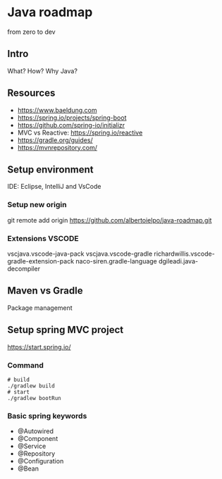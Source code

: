 # Java roadmap
from zero to dev
## Intro
What? How? Why Java?
## Resources
- https://www.baeldung.com
- https://spring.io/projects/spring-boot
- https://github.com/spring-io/initializr
- MVC vs Reactive: https://spring.io/reactive
- https://gradle.org/guides/
- https://mvnrepository.com/
## Setup environment
IDE: Eclipse, IntelliJ and VsCode
### Setup new origin
git remote add origin  https://github.com/albertoielpo/java-roadmap.git
### Extensions VSCODE
vscjava.vscode-java-pack
vscjava.vscode-gradle
richardwillis.vscode-gradle-extension-pack
naco-siren.gradle-language
dgileadi.java-decompiler
## Maven vs Gradle
Package management
## Setup spring MVC project
https://start.spring.io/
### Command
```
# build
./gradlew build
# start
./gradlew bootRun
```
### Basic spring keywords
- @Autowired
- @Component
- @Service
- @Repository
- @Configuration
- @Bean